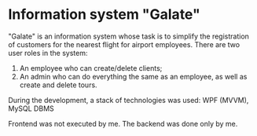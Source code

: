 # Information system "Galate"
"Galate" is an information system whose task is to simplify the registration of customers for the nearest flight for airport employees.
There are two user roles in the system:
1) An employee who can create/delete clients;
2) An admin who can do everything the same as an employee, as well as create and delete tours.

During the development, a stack of technologies was used:
WPF (MVVM), MySQL DBMS

Frontend was not executed by me.
The backend was done only by me.
